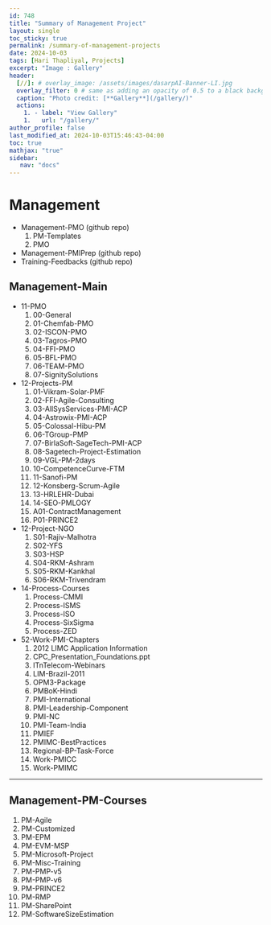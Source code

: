 ```yaml
---
id: 748
title: "Summary of Management Project"
layout: single
toc_sticky: true
permalink: /summary-of-management-projects
date: 2024-10-03
tags: [Hari Thapliyal, Projects]
excerpt: "Image : Gallery"
header:
  [//]: # overlay_image: /assets/images/dasarpAI-Banner-LI.jpg
  overlay_filter: 0 # same as adding an opacity of 0.5 to a black background
  caption: "Photo credit: [**Gallery**](/gallery/)"
  actions:
    1. - label: "View Gallery"
    1.   url: "/gallery/"
author_profile: false
last_modified_at: 2024-10-03T15:46:43-04:00
toc: true
mathjax: "true"
sidebar:
   nav: "docs"
---
```


# Management
- Management-PMO (github repo)
	1. PM-Templates
	1. PMO
- Management-PMIPrep (github repo)
- Training-Feedbacks (github repo)

## Management-Main

- 11-PMO
    1. 00-General  
    1. 01-Chemfab-PMO  
    1. 02-ISCON-PMO  
    1. 03-Tagros-PMO  
    1. 04-FFI-PMO  
    1. 05-BFL-PMO  
    1. 06-TEAM-PMO  
    1. 07-SignitySolutions  
- 12-Projects-PM
    1. 01-Vikram-Solar-PMF
    1. 02-FFI-Agile-Consulting
    1. 03-AllSysServices-PMI-ACP
    1. 04-Astrowix-PMI-ACP
    1. 05-Colossal-Hibu-PM
    1. 06-TGroup-PMP
    1. 07-BirlaSoft-SageTech-PMI-ACP
    1. 08-Sagetech-Project-Estimation
    1. 09-VGL-PM-2days
    1. 10-CompetenceCurve-FTM
    1. 11-Sanofi-PM
    1. 12-Konsberg-Scrum-Agile
    1. 13-HRLEHR-Dubai
    1. 14-SEO-PMLOGY
    1. A01-ContractManagement
    1. P01-PRINCE2
- 12-Project-NGO
    1. S01-Rajiv-Malhotra
    1. S02-YFS
    1. S03-HSP
    1. S04-RKM-Ashram
    1. S05-RKM-Kankhal
    1. S06-RKM-Trivendram
- 14-Process-Courses
    1. Process-CMMI
    1. Process-ISMS
    1. Process-ISO
    1. Process-SixSigma
    1. Process-ZED
- 52-Work-PMI-Chapters
    1. 2012 LIMC Application Information
    1. CPC_Presentation_Foundations.ppt
    1. ITnTelecom-Webinars
    1. LIM-Brazil-2011
    1. OPM3-Package
    1. PMBoK-Hindi
    1. PMI-International
    1. PMI-Leadership-Component
    1. PMI-NC
    1. PMI-Team-India
    1. PMIEF
    1. PMIMC-BestPractices
    1. Regional-BP-Task-Force
    1. Work-PMICC
    1. Work-PMIMC

-----------------------------------------------------------
## Management-PM-Courses
1. PM-Agile
1. PM-Customized
1. PM-EPM
1. PM-EVM-MSP
1. PM-Microsoft-Project
1. PM-Misc-Training
1. PM-PMP-v5
1. PM-PMP-v6
1. PM-PRINCE2
1. PM-RMP
1. PM-SharePoint
1. PM-SoftwareSizeEstimation
